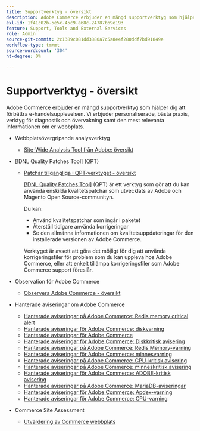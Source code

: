 ```yaml
---
title: Supportverktyg - översikt
description: Adobe Commerce erbjuder en mängd supportverktyg som hjälper dig att förbättra e-handelsupplevelsen. Vi erbjuder personaliserade, bästa praxis, verktyg för diagnostik och övervakning samt den mest relevanta informationen om er webbplats.
exl-id: 1f41c02b-5e5c-45c9-a68c-24787b69e193
feature: Support, Tools and External Services
role: Admin
source-git-commit: 2c1389c081dd3880a7c5a8e4f280ddf7bd91849e
workflow-type: tm+mt
source-wordcount: '304'
ht-degree: 0%

---
```


# Supportverktyg - översikt

Adobe Commerce erbjuder en mängd supportverktyg som hjälper dig att förbättra e-handelsupplevelsen. Vi erbjuder personaliserade, bästa praxis, verktyg för diagnostik och övervakning samt den mest relevanta informationen om er webbplats.

* Webbplatsövergripande analysverktyg

   * [Site-Wide Analysis Tool från Adobe: översikt](/help/support-tools/site-wide-analysis-tool/swat-tool-overview.md)

* [!DNL Quality Patches Tool] (QPT)

   * [Patchar tillgängliga i QPT-verktyget - översikt](https://experienceleague.adobe.com/en/docs/commerce-operations/tools/quality-patches-tool/patches-available-in-qpt/patches-available-in-qpt-tool-overview)

     [[!DNL Quality Patches Tool]](https://github.com/magento/quality-patches) (QPT) är ett verktyg som gör att du kan använda enskilda kvalitetspatchar som utvecklats av Adobe och Magento Open Source-communityn.

     Du kan:

      * Använd kvalitetspatchar som ingår i paketet
      * Återställ tidigare använda korrigeringar
      * Se den allmänna informationen om kvalitetsuppdateringar för den installerade versionen av Adobe Commerce.

     Verktyget är avsett att göra det möjligt för dig att använda korrigeringsfiler för problem som du kan uppleva hos Adobe Commerce, eller att enkelt tillämpa korrigeringsfiler som Adobe Commerce support föreslår.

* Observation för Adobe Commerce

   * [Observera Adobe Commerce - översikt](https://experienceleague.adobe.com/en/docs/commerce-operations/tools/observation-for-adobe-commerce/intro)

* Hanterade aviseringar om Adobe Commerce
   * [Hanterade aviseringar på Adobe Commerce: Redis memory critical alert](https://experienceleague.adobe.com/en/docs/commerce-operations/tools/managed-alerts-for-adobe-commerce/managed-alerts-on-magento-commerce-redis-memory-critical-alert)
   * [Hanterade aviseringar för Adobe Commerce: diskvarning](https://experienceleague.adobe.com/en/docs/commerce-operations/tools/managed-alerts-for-adobe-commerce/managed-alerts-for-magento-commerce-disk-warning-alert)
   * [Hanterade aviseringar för Adobe Commerce](https://experienceleague.adobe.com/en/docs/commerce-operations/tools/managed-alerts-for-adobe-commerce/managed-alerts-for-magento-commerce)
   * [Hanterade aviseringar för Adobe Commerce: Diskkritisk avisering](https://experienceleague.adobe.com/en/docs/commerce-operations/tools/managed-alerts-for-adobe-commerce/managed-alerts-for-magento-commerce-disk-critical-alert)
   * [Hanterade aviseringar på Adobe Commerce: Redis Memory-varning](https://experienceleague.adobe.com/en/docs/commerce-operations/tools/managed-alerts-for-adobe-commerce/managed-alerts-on-magento-commerce-redis-memory-warning-alert)
   * [Hanterade aviseringar för Adobe Commerce: minnesvarning](https://experienceleague.adobe.com/en/docs/commerce-operations/tools/managed-alerts-for-adobe-commerce/managed-alerts-for-magento-commerce-memory-warning-alert)
   * [Hanterade aviseringar på Adobe Commerce: CPU-kritisk avisering](https://experienceleague.adobe.com/en/docs/commerce-operations/tools/managed-alerts-for-adobe-commerce/managed-alerts-on-magento-commerce-cpu-critical-alert)
   * [Hanterade aviseringar på Adobe Commerce: minneskritisk avisering](https://experienceleague.adobe.com/en/docs/commerce-operations/tools/managed-alerts-for-adobe-commerce/managed-alerts-on-magento-commerce-memory-critical-alert)
   * [Hanterade aviseringar för Adobe Commerce: ADOBE-kritisk avisering](https://experienceleague.adobe.com/en/docs/commerce-operations/tools/managed-alerts-for-adobe-commerce/managed-alerts-for-magento-commerce-apdex-critical-alert)
   * [Hanterade aviseringar på Adobe Commerce: MariaDB-aviseringar](https://experienceleague.adobe.com/en/docs/commerce-operations/tools/managed-alerts-for-adobe-commerce/managed-alerts-on-magento-commerce-mariadb-alerts)
   * [Hanterade aviseringar för Adobe Commerce: Apdex-varning](https://experienceleague.adobe.com/en/docs/commerce-operations/tools/managed-alerts-for-adobe-commerce/managed-alerts-for-magento-commerce-apdex-warning-alert)
   * [Hanterade aviseringar för Adobe Commerce: CPU-varning](https://experienceleague.adobe.com/en/docs/commerce-operations/tools/managed-alerts-for-adobe-commerce/managed-alerts-for-magento-commerce-cpu-warning-alert)
* Commerce Site Assessment
   * [Utvärdering av Commerce webbplats](https://experienceleague.adobe.com/tools/commerce-site-assessment/index.html)
